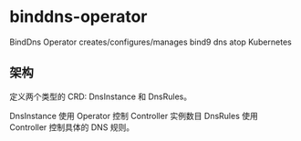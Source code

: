 # binddns-operator
BindDns Operator creates/configures/manages bind9 dns atop Kubernetes

## 架构

定义两个类型的 CRD: DnsInstance 和 DnsRules。

DnsInstance 使用 Operator 控制 Controller 实例数目
DnsRules 使用 Controller 控制具体的 DNS 规则。

